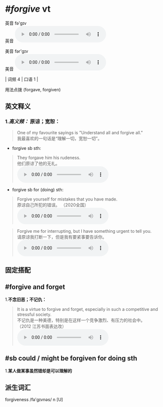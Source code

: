# ***\#forgive*** vt
英音 fə'ɡɪv  
英音
<audio src="./media/forgive-B.aac" controls="controls"></audio>

美音 fər'ɡɪv  
美音
<audio src="./media/forgive.aac" controls="controls"></audio>



| 词频 4 | 口语 1 |  

用法点拨  (forgave, forgiven)

英文释义
---
### 1.*高义频：* **原谅；宽恕：**  

 > One of my favourite sayings is "Understand all and forgive all."  
 > 我最喜欢的一句话是“理解一切，宽恕一切”。    

- forgive sb sth:

 > They forgave him his rudeness.  
 > 他们原谅了他的无礼。    
<audio src="./media/forgive-2.aac" controls="controls"></audio>

- forgive sb for (doing) sth:

 > Forgive yourself for mistakes that you have made.  
 > 原谅自己所犯的错误。  （2020全国）  
<audio src="./media/Forgive yourself for mistakes that you have made2_AAC.aac" controls="controls"></audio>

 > Forgive me for interrupting, but I have something urgent to tell you.  
 > 请原谅我打断一下，但是我有要紧事要告诉你。    
<audio src="./media/Forgive me for 317补录_AAC.aac" controls="controls"></audio>


固定搭配
---
## \#forgive and forget 
1.**不念旧恶；不记仇：**  

 > It is a virtue to forgive and forget, especially in such a competitive and stressful society.  
 > 不记仇是一种美德，特别是在这样一个竞争激烈、有压力的社会中。  （2012 江苏书面表达改）  
<audio src="./media/forgive-3.aac" controls="controls"></audio>

## \#sb could / might be forgiven for doing sth
1.**某人做某事虽然错却是可以理解的**  


派生词汇
---
forgiveness /fə'ɡɪvnəs/ n [U]  

